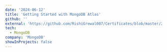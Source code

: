 ```yaml
---
date: '2024-06-12'
title: 'Getting Started with MongoDB Atlas'
github: ''
external: 'https://github.com/RishiGrewal007/Certificates/blob/master/2024_06_12_1MongoDB.pdf'
tech:
  - MongoDB
company: 'MongoDB'
showInProjects: false
---
```

